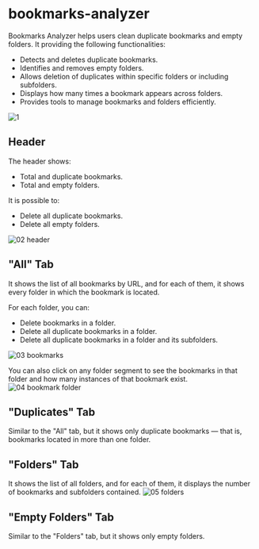 # bookmarks-analyzer
Bookmarks Analyzer helps users clean duplicate bookmarks and empty folders.
It providing the following functionalities: 
* Detects and deletes duplicate bookmarks. 
* Identifies and removes empty folders. 
* Allows deletion of duplicates within specific folders or including subfolders. 
* Displays how many times a bookmark appears across folders. 
* Provides tools to manage bookmarks and folders efficiently.

![1](https://github.com/user-attachments/assets/49952b54-5b06-4c5c-aa39-006b60370240)

## Header
The header shows:
* Total and duplicate bookmarks.
* Total and empty folders.

It is possible to:
* Delete all duplicate bookmarks.
* Delete all empty folders.

![02 header](https://github.com/user-attachments/assets/04a69da5-9b32-45c4-9291-2d114d3f727e)

## "All" Tab
It shows the list of all bookmarks by URL, and for each of them, it shows every folder in which the bookmark is located.

For each folder, you can:
* Delete bookmarks in a folder.
* Delete all duplicate bookmarks in a folder.
* Delete all duplicate bookmarks in a folder and its subfolders.

![03 bookmarks](https://github.com/user-attachments/assets/20b43027-e877-45f4-a1d2-41e1aba45799)

You can also click on any folder segment to see the bookmarks in that folder and how many instances of that bookmark exist.
![04 bookmark folder](https://github.com/user-attachments/assets/492551f3-7c4b-4522-bd0c-4b438092a3f6)

## "Duplicates" Tab
Similar to the "All" tab, but it shows only duplicate bookmarks — that is, bookmarks located in more than one folder.

## "Folders" Tab
It shows the list of all folders, and for each of them, it displays the number of bookmarks and subfolders contained.
![05 folders](https://github.com/user-attachments/assets/c3b6c561-dac7-4876-a703-eaf6fb5c8f77)

## "Empty Folders" Tab
Similar to the "Folders" tab, but it shows only empty folders.



